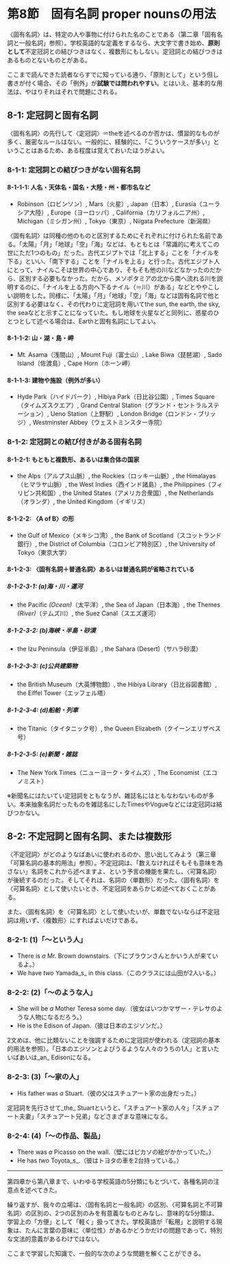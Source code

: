 # 第8節　固有名詞 proper nounsの用法
〈固有名詞〉は、特定の人や事物に付けられた名のことである（第二章「固有名詞と一般名詞」参照）。学校英語的な定義をするなら、大文字で書き始め、**原則として**不定冠詞との結びつきはなく、複数形にもしない。定冠詞との結びつきはあるものとないものとがある。

ここまで読んできた読者ならすでに知っている通り、「原則として」という但し書きが付く場合、その「例外」が**試験では問われやすい**。とはいえ、基本的な用法は、やはりそれはそれで問題にされる。

## 8-1: 定冠詞と固有名詞
〈固有名詞〉の先行して〈定冠詞〉＝theを述べるのか否かは、慣習的なものが多く、厳密なルールはない。一般的に、経験的に、「こういうケースが多い」ということはあるため、ある程度は覚えておいたほうがよい。

### 8-1-1: 定冠詞との結びつきがない固有名詞
#### 8-1-1-1: 人名・天体名・国名・大陸・州・都市名など
- Robinson（ロビンソン）, Mars（火星）, Japan（日本）, Eurasia（ユーラシア大陸）, Europe（ヨーロッパ）, California（カリフォルニア州）, Michigan（ミシガン州）, Tokyo（東京）, Niigata Prefecture（新潟県）

〈固有名詞〉は同種の他のものと区別するためにそれぞれに付けられた名前である。「太陽」「月」「地球」「空」「海」などは、もともとは「常識的に考えてこの世にただ1つのもの」だった。古代エジプトでは「北上する」ことを「ナイルを下る」といい、「南下する」ことを「ナイルを上る」と行った。古代エジプト人にとって、ナイルこそは世界の中心であり、そもそも他の川などなかったのだから、区別する必要もなかった。だから、メソポタミアの北から南へ流れる川を説明するのに、「ナイルを上る方向へ下るナイル（＝川）がある」などとややこしい説明をした。同様に、「太陽」「月」「地球」「空」「海」などは固有名詞で他と区別する必要はなく、その代わりに定冠詞を用いてthe sun, the earth, the sky, the seaなどと示すことになっていた。もし地球を火星などと同列に、惑星のひとつとして述べる場合は、Earthと固有名詞にしてよい。

#### 8-1-1-2: 山・湖・島・岬
- Mt. Asama（浅間山）, Moumt Fuji（富士山）, Lake Biwa（琵琶湖）, Sado Island（佐渡島）, Cape Horn（ホーン岬）

#### 8-1-1-3: 建物や施設（例外が多い）
- Hyde Park（ハイドパーク）, Hibiya Park（日比谷公園）, Times Square（タイムズスクエア）, Grand Central Station（グランド・セントラルステーション）, Ueno Station（上野駅）, London Bridge（ロンドン・ブリッジ）, Westminster Abbey（ウェストミンスター寺院）

### 8-1-2: 定冠詞との結び付きがある固有名詞
#### 8-1-2-1: もともと複数形、あるいは集合体の国家
- the Alps（アルプス山脈）, the Rockies（ロッキー山脈）, the Himalayas（ヒマラヤ山脈）, the West Indies（西インド諸島）, the Philippines（フィリピン共和国）, the United States（アメリカ合衆国）, the Netherlands（オランダ）, the United Kingdom（イギリス）

#### 8-1-2-2: 〈A of B〉の形
- the Gulf of Mexico（メキシコ湾）, the Bank of Scotland（スコットランド銀行）, the District of Columbia（コロンビア特別区）, the University of Tokyo（東京大学）

#### 8-1-2-3: 〈固有名詞＋普通名詞〉あるいは普通名詞が省略されている
##### 8-1-2-3-1: (a)海・川・運河
- the Pacific _(Ocean)_（太平洋）, the Sea of Japan（日本海）, the Themes _(River)_（テムズ川）, the Suez Canal（スエズ運河）

##### 8-1-2-3-2: (b)海峡・半島・砂漠
- the Izu Peninsula（伊豆半島）, the Sahara (Desert)（サハラ砂漠）

##### 8-1-2-3-3: (c)公共建築物
- the British Museum（大英博物館）, the Hibiya Library（日比谷図書館）, the Eiffel Tower（エッフェル塔）

##### 8-1-2-3-4: (d)船舶・列車
- the Titanic（タイタニック号）, the Queen Elizabeth（クイーンエリザベス号）

##### 8-1-2-3-5: (e)新聞・雑誌
- The New York Times（ニューヨーク・タイムズ）, The Economist（エコノミスト）

※新聞名にはたいてい定冠詞をともなうが、雑誌名にはともなわないものが多い。本来抽象名詞だったものを雑誌名にしたTimesやVogueなどには定冠詞は結びつかない。

## 8-2: 不定冠詞と固有名詞、または複数形
〈不定冠詞〉がどのようなばあいに使われるのか、思い出してみよう（第三章「可算名詞の基本的用法」参照）。不定冠詞は、「数えなければそもそも意味を為さない」名詞をこれから述べますよ、という予言の機能を果たし、〈可算名詞〉が後続するのだった。そしてそれは、名詞の〈単数形〉だった。〈固有名詞〉を〈可算名詞〉として使いたいとき、不定冠詞をあらかじめ述べておくことがある。

また、〈固有名詞〉を〈可算名詞〉として使いたいが、単数でないならば不定冠詞は用いず、〈複数形〉にすればよいだけである。

### 8-2-1: (1)「～という人」
- There is _a_ Mr. Brown downstairs.（下にブラウンさんとかいう人が来ているよ。）
- We have _two_ Yamada_s_ in this class.（このクラスには山田が2人いる。）

### 8-2-2: (2)「～のような人」
- She will be _a_ Mother Teresa some day.（彼女はいつかマザー・テレサのような人物になるだろう。）
- He is the Edison of Japan.（彼は日本のエジソンだ。）

2文めは、他に比類ないことを強調するために定冠詞が使われる（定冠詞の基本的用法を参照）。「日本のエジソンとよびうるような人々のうちの1人」と言いたいばあいは_an_ Edisonになる。

### 8-2-3: (3)「～家の人」
- His father was _a_ Stuart.（彼の父はスチュアート家の出身だった。）

定冠詞を先行させて_the_ Stuartというと、「スチュアート家の人々」「スチュアート夫妻」「スチュアート兄弟」などさまざまな意味になる。

### 8-2-4: (4)「～の作品、製品」
- There was _a_ Picasso on the wall.（壁にはピカソの絵がかかっていた。）
- He has _two_ Toyota_s_.（彼はトヨタの車を2台持っている。）

----
第四章から第八章まで、いわゆる学校英語の5分類にもとづいて、各種名詞の注意点を述べてきた。

繰り返すが、我々の立場は、〈固有名詞と一般名詞〉の区別、〈可算名詞と不可算名詞〉の区別の、2つの区別のみを有意義なものとみなし、意味的な5分類は、学習上の「方便」として「軽く」扱ってきた。学校英語が「転用」と説明する現象は、たんに言葉の意味に〈単位性〉があるかどうかだけの問題であって、特別な文法的意義があるわけではない。

ここまで学習した知識で、一般的な次のような問題を解くことができる。
